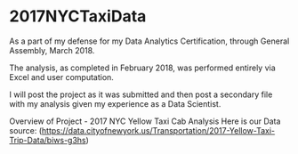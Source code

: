 # 2017NYCTaxiData
As a part of my defense for my Data Analytics Certification, through General Assembly, March 2018.

The analysis, as completed in February 2018, was performed entirely via Excel and user computation.

I will post the project as it was submitted and then post a secondary file with my analysis given my experience as a Data Scientist.


Overview of Project - 2017 NYC Yellow Taxi Cab Analysis
Here is our Data source: (https://data.cityofnewyork.us/Transportation/2017-Yellow-Taxi-Trip-Data/biws-g3hs)
